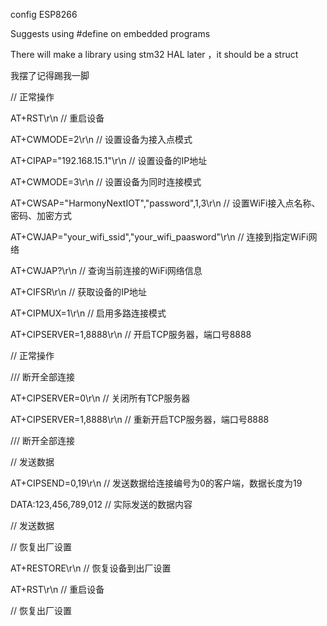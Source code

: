 
config ESP8266

Suggests using #define on embedded programs 

There will make a library using stm32 HAL later ，it should be a struct

我摆了记得踢我一脚

// 正常操作

AT+RST\r\n                     // 重启设备

AT+CWMODE=2\r\n                // 设置设备为接入点模式

AT+CIPAP="192.168.15.1"\r\n    // 设置设备的IP地址

AT+CWMODE=3\r\n                // 设置设备为同时连接模式

AT+CWSAP="HarmonyNextIOT","password",1,3\r\n   // 设置WiFi接入点名称、密码、加密方式

AT+CWJAP="your_wifi_ssid","your_wifi_paasword"\r\n          // 连接到指定WiFi网络

AT+CWJAP?\r\n                  // 查询当前连接的WiFi网络信息

AT+CIFSR\r\n                   // 获取设备的IP地址

AT+CIPMUX=1\r\n                // 启用多路连接模式

AT+CIPSERVER=1,8888\r\n        // 开启TCP服务器，端口号8888

// 正常操作

/// 断开全部连接

AT+CIPSERVER=0\r\n             // 关闭所有TCP服务器

AT+CIPSERVER=1,8888\r\n        // 重新开启TCP服务器，端口号8888

/// 断开全部连接

// 发送数据

AT+CIPSEND=0,19\r\n            // 发送数据给连接编号为0的客户端，数据长度为19

DATA:123,456,789,012           // 实际发送的数据内容

// 发送数据

// 恢复出厂设置

AT+RESTORE\r\n                 // 恢复设备到出厂设置

AT+RST\r\n                     // 重启设备

// 恢复出厂设置
